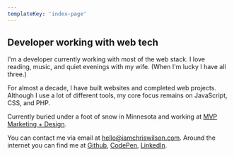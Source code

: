 ```yaml
---
templateKey: 'index-page'
---
```


## Developer working with web tech

I'm a developer currently working with most of the web
stack. I love reading, music, and quiet evenings with my wife.
(When I'm lucky I have all three.)

For almost a decade, I have built websites and completed
web projects. Although I use a lot of different tools, my core
focus remains on JavaScript, CSS, and PHP.

Currently buried under a foot of snow in Minnesota and
working at [MVP Marketing + Design](https://mvpdesign.com).

You can contact me via email at hello@iamchriswilson.com.
Around the internet you can find me at [Github](https://github.com/heychris 'Github'), [CodePen](https://codepen.io/heychris 'CodePen'),
[LinkedIn](https://www.linkedin.com/in/christopherwilson3/ 'LinkedIn').

